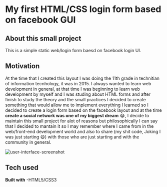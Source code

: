 # **My first HTML/CSS login form based on facebook GUI**

## **About this small project**

This is a simple static web/login form baesd on facebook login UI.

## **Motivation**

At the time that I created this layout I was doing the 11th grade in technitian of information tecnhology, it was in 2015. I always wanted to learn web development in general, at that time I was beginning to learn web development by myself and I was studing  about HTML forms and after finish to study the theory and the small practices I decided to create something that would allow me to implement everything I learned so I decided to create a login form based on the facebook layout and at the time **create a social network was one of my biggest dream** :joy:, I decide to maintain this small project for alot of reasons but philosophically I can say that I decided to mantain it so I may remember where I came from in the web/front-end development world and also to share (my shit code, Joking I was just starting :smile:) with those who are just starting and with the community in general.


![user-interface-screenshot](https://user-images.githubusercontent.com/16385746/50683488-e5140780-101a-11e9-8450-3c6c61f1384c.PNG) 

## **Tech used**  

**Built with**
    -HTML5/CSS3

                                                                                                                                         
